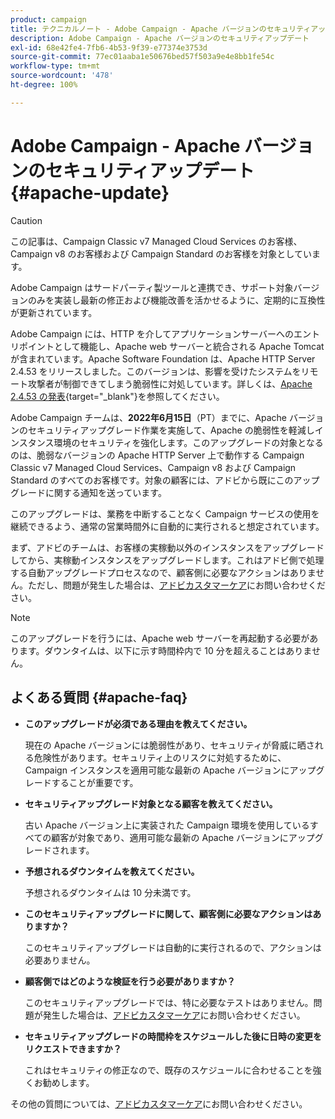 ```yaml
---
product: campaign
title: テクニカルノート - Adobe Campaign - Apache バージョンのセキュリティアップデート
description: Adobe Campaign - Apache バージョンのセキュリティアップデート
exl-id: 68e42fe4-7fb6-4b53-9f39-e77374e3753d
source-git-commit: 77ec01aaba1e50676bed57f503a9e4e8bb1fe54c
workflow-type: tm+mt
source-wordcount: '478'
ht-degree: 100%

---
```


# Adobe Campaign - Apache バージョンのセキュリティアップデート {#apache-update}

>[!CAUTION]
>この記事は、Campaign Classic v7 Managed Cloud Services のお客様、 Campaign v8 のお客様および Campaign Standard のお客様を対象としています。

Adobe Campaign はサードパーティ製ツールと連携でき、サポート対象バージョンのみを実装し最新の修正および機能改善を活かせるように、定期的に互換性が更新されています。

Adobe Campaign には、HTTP を介してアプリケーションサーバーへのエントリポイントとして機能し、Apache web サーバーと統合される Apache Tomcat が含まれています。Apache Software Foundation は、Apache HTTP Server 2.4.53 をリリースしました。このバージョンは、影響を受けたシステムをリモート攻撃者が制御できてしまう脆弱性に対処しています。詳しくは、[Apache 2.4.53 の発表](https://downloads.apache.org/httpd/Announcement2.4.html){target=&quot;_blank&quot;}を参照してください。

Adobe Campaign チームは、**2022年6月15日**（PT）までに、Apache バージョンのセキュリティアップグレード作業を実施して、Apache の脆弱性を軽減しインスタンス環境のセキュリティを強化します。このアップグレードの対象となるのは、脆弱なバージョンの Apache HTTP Server 上で動作する Campaign Classic v7 Managed Cloud Services、Campaign v8 および Campaign Standard のすべてのお客様です。対象の顧客には、アドビから既にこのアップグレードに関する通知を送っています。

このアップグレードは、業務を中断することなく Campaign サービスの使用を継続できるよう、通常の営業時間外に自動的に実行されると想定されています。

まず、アドビのチームは、お客様の実稼動以外のインスタンスをアップグレードしてから、実稼動インスタンスをアップグレードします。これはアドビ側で処理する自動アップグレードプロセスなので、顧客側に必要なアクションはありません。ただし、問題が発生した場合は、[アドビカスタマーケア](https://experienceleague.adobe.com/?support-solution=Campaign&amp;lang=ja#support)にお問い合わせください。


>[!NOTE]
>このアップグレードを行うには、Apache web サーバーを再起動する必要があります。ダウンタイムは、以下に示す時間枠内で 10 分を超えることはありません。

## よくある質問 {#apache-faq}

* **このアップグレードが必須である理由を教えてください。**

   現在の Apache バージョンには脆弱性があり、セキュリティが脅威に晒される危険性があります。セキュリティ上のリスクに対処するために、Campaign インスタンスを適用可能な最新の Apache バージョンにアップグレードすることが重要です。


* **セキュリティアップグレード対象となる顧客を教えてください。**

   古い Apache バージョン上に実装された Campaign 環境を使用しているすべての顧客が対象であり、適用可能な最新の Apache バージョンにアップグレードされます。

* **予想されるダウンタイムを教えてください。**

   予想されるダウンタイムは 10 分未満です。

* **このセキュリティアップグレードに関して、顧客側に必要なアクションはありますか？**

   このセキュリティアップグレードは自動的に実行されるので、アクションは必要ありません。

* **顧客側ではどのような検証を行う必要がありますか？**

   このセキュリティアップグレードでは、特に必要なテストはありません。問題が発生した場合は、[アドビカスタマーケア](https://experienceleague.adobe.com/?support-solution=Campaign#support)にお問い合わせください。


* **セキュリティアップグレードの時間枠をスケジュールした後に日時の変更をリクエストできますか？**

   これはセキュリティの修正なので、既存のスケジュールに合わせることを強くお勧めします。


その他の質問については、[アドビカスタマーケア](https://experienceleague.adobe.com/?support-solution=Campaign#support)にお問い合わせください。
